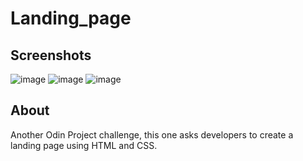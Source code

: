 # Landing_page

## Screenshots 
![image](https://user-images.githubusercontent.com/65300348/213260434-78b99092-6e43-4189-8d95-08eb41b4d4e9.png)
![image](https://user-images.githubusercontent.com/65300348/213260561-ccbc6adf-5f29-4d44-8c35-4672656c4552.png)
![image](https://user-images.githubusercontent.com/65300348/213260624-baff2a5b-7388-4e2f-b54d-b0c9abf99405.png)

## About
Another Odin Project challenge, this one asks developers to create a landing page using HTML and CSS.
